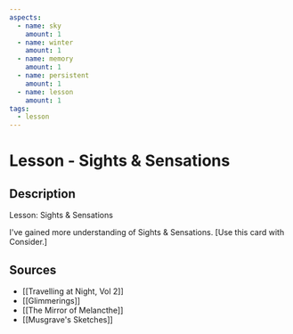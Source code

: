 ```yaml
---
aspects: 
  - name: sky
    amount: 1
  - name: winter
    amount: 1
  - name: memory
    amount: 1
  - name: persistent
    amount: 1
  - name: lesson
    amount: 1
tags:
  - lesson
---
```


# Lesson - Sights & Sensations

## Description
Lesson: Sights & Sensations

I've gained more understanding of Sights & Sensations. [Use this card with Consider.]
## Sources
- [[Travelling at Night, Vol 2]]
- [[Glimmerings]]
- [[The Mirror of Melancthe]]
- [[Musgrave's Sketches]]